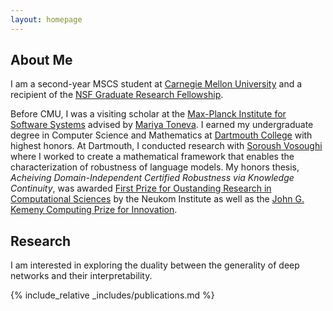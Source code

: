 ```yaml
---
layout: homepage
---
```


## About Me
I am a second-year MSCS student at [Carnegie Mellon University](https://www.cmu.edu/) and a recipient of the [NSF Graduate Research Fellowship](https://www.nsfgrfp.org/).  

Before CMU, I was a visiting scholar at the [Max-Planck Institute for Software Systems](https://mpi-sws.org/) advised by [Mariya Toneva](https://mtoneva.com/). I earned my undergraduate degree in Computer Science and Mathematics at [Dartmouth College](https://home.dartmouth.edu/) with highest honors. At Dartmouth,
I conducted research with [Soroush Vosoughi](https://www.cs.dartmouth.edu/~soroush/) where I worked to create
a mathematical framework that enables the characterization of robustness of language models. My honors thesis, *Acheiving Domain-Independent Certified
Robustness via Knowledge Continuity*, was awarded [First Prize for Oustanding Research in Computational Sciences](https://neukom.dartmouth.edu/research/neukom-research-prizes/2024-research-prize-winners) by the Neukom Institute as well as the [John G. Kemeny Computing Prize for Innovation](https://web.cs.dartmouth.edu/undergraduate/prizes-funding-opportunities/kemeny-prize/previous-winners).

## Research

I am interested in exploring the duality between the generality of deep networks and their interpretability. 

{% include_relative _includes/publications.md %}
